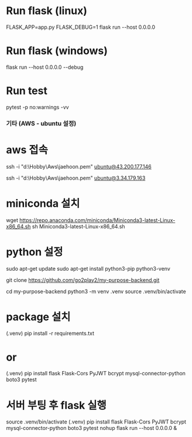 # Run flask (linux)
FLASK_APP=app.py FLASK_DEBUG=1 flask run --host 0.0.0.0

# Run flask (windows)
flask run --host 0.0.0.0 --debug


# Run test
pytest -p no:warnings -vv



### 기타 (AWS - ubuntu 설정) ###

# aws 접속

<!-- my-purpose #1 -->
ssh -i "d:\Hobby\Aws\jaehoon.pem" ubuntu@43.200.177.146

<!-- my-purpose #2 -->
ssh -i "d:\Hobby\Aws\jaehoon.pem" ubuntu@3.34.179.163


# miniconda 설치
wget https://repo.anaconda.com/miniconda/Miniconda3-latest-Linux-x86_64.sh
sh Miniconda3-latest-Linux-x86_64.sh

# python 설정
sudo apt-get update
sudo apt-get install python3-pip python3-venv

git clone https://github.com/go2play2/my-purpose-backend.git

cd my-purpose-backend
python3 -m venv .venv
source .venv/bin/activate

# package 설치
(.venv) pip install -r requirements.txt
# or
(.venv) pip install flask Flask-Cors PyJWT bcrypt mysql-connector-python boto3 pytest

# 서버 부팅 후 flask 실행
source .venv/bin/activate
(.venv) pip install flask Flask-Cors PyJWT bcrypt mysql-connector-python boto3 pytest
nohup flask run --host 0.0.0.0 &


